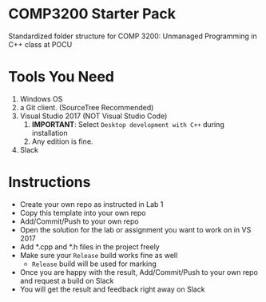 # COMP3200 Starter Pack
Standardized folder structure for COMP 3200: Unmanaged Programming in C++ class at POCU

# Tools You Need
1. Windows OS
1. a Git client. (SourceTree Recommended)
1. Visual Studio 2017 (NOT Visual Studio Code)
	1. **IMPORTANT**: Select `Desktop development with C++` during installation
	1. Any edition is fine.
1. Slack

# Instructions
* Create your own repo as instructed in Lab 1
* Copy this template into your own repo
* Add/Commit/Push to your own repo
* Open the solution for the lab or assignment you want to work on in VS 2017
* Add *.cpp and *.h files in the project freely
* Make sure your `Release` build works fine as well
	* `Release` build will be used for marking
* Once you are happy with the result, Add/Commit/Push to your own repo and request a build on Slack
* You will get the result and feedback right away on Slack
